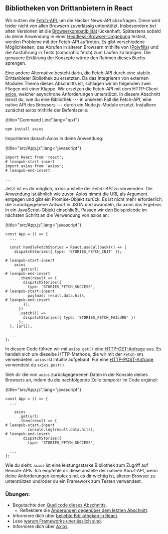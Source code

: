 ## Bibliotheken von Drittanbietern in React

Wir nutzen die [Fetch-API](https://developer.mozilla.org/de/docs/Web/API/Fetch_API), um die Hacker News-API abzufragen. Diese wird leider nicht von allen Browsern zuverlässig unterstützt. Insbesondere bei alten Versionen ist die [Browserkompatibilität](https://developer.mozilla.org/de/docs/Web/API/Fetch_API#Browserkompatibilit%C3%A4t) lückenhaft. Spätestens sobald du deine Anwendung in einer [Headless-Browser-Umgebung](https://en.wikipedia.org/wiki/Headless_browser) testest, werden Probleme mit der Fetch-API auftreten. Es gibt verschiedene Möglichkeiten, das Abrufen in älteren Browsern mithilfe von ([Polyfills](https://de.wikipedia.org/wiki/Polyfill)) und die Ausführung in Tests (somorphic fetch) zum Laufen zu bringen. Die genauere Erklärung der Konzepte würde den Rahmen dieses Buchs sprengen.

Eine andere Alternative besteht darin, die Fetch-API durch eine stabile Drittanbieter Bibliothek zu ersetzten. Da das Integrieren von externen Modulen Thema dieses Abschnitts ist, schlagen wir im folgenden zwei Fliegen mit einer Klappe. Wir ersetzen die Fetch-API mit dem HTTP-Client [axios](https://github.com/axios/axios), welcher asynchrone Anforderungen unterstützt. In diesem Abschnitt lernst du, wie du eine Bibliothek --- in unserem Fall die Fetch-API, eine native API des Browsers --- durch ein Node.js-Module ersetzt. Installiere zunächst axios mithilfe der Befehlszeile:

{title="Command Line",lang="text"}
~~~~~~~
npm install axios
~~~~~~~

Importieren danach Axios in deine Anwendung:

{title="src/App.js",lang="javascript"}
~~~~~~~
import React from 'react';
# leanpub-start-insert
import axios from 'axios';
# leanpub-end-insert

...
~~~~~~~

Jetzt ist es dir möglich, *axios* anstelle der *Fetch-API* zu verwenden. Die Anwendung ist ähnlich wie zuvor. Axios nimmt die URL als Argument entgegen und gibt ein Promise-Objekt zurück. Es ist nicht mehr erforderlich, die zurückgegebene Antwort in JSON umzuwandeln, da axios das Ergebnis in ein JavaScript-Objekt einschließt. Passen wir den Beispielcode im nächsten Schritt an die Verwendung von axios an:

{title="src/App.js",lang="javascript"}
~~~~~~~
const App = () => {
  ...

  const handleFetchStories = React.useCallback(() => {
    dispatchStories({ type: 'STORIES_FETCH_INIT' });

# leanpub-start-insert
    axios
      .get(url)
# leanpub-end-insert
      .then(result => {
        dispatchStories({
          type: 'STORIES_FETCH_SUCCESS',
# leanpub-start-insert
          payload: result.data.hits,
# leanpub-end-insert
        });
      })
      .catch(() =>
        dispatchStories({ type: 'STORIES_FETCH_FAILURE' })
      );
  }, [url]);

  ...
};
~~~~~~~

In diesem Code führen wir mit `axios.get()` eine [HTTP-GET-Anfrage](https://developer.mozilla.org/de/docs/Web/HTTP/Methods/GET) aus. Es handelt sich um dieselbe HTTP-Methode, die wir mit der `Fetch-API` verwendeten. `axios` ist intuitiv aufgebaut: Für eine [HTTP-POST-Anfrage](https://developer.mozilla.org/de/docs/Web/HTTP/Methods/POST) verwendest du `axios.post()`.

Sieh dir die von `axios` zurückgegebenen Daten in der Konsole deines Browsers an, indem du die nachfolgende Zeile temporär im Code ergänzt:

{title="src/App.js",lang="javascript"}
~~~~~~~
const App = () => {
  ...

    axios
      .get(url)
      .then(result => {
# leanpub-start-insert
          console.log(result.data.hits);
# leanpub-end-insert
        dispatchStories({
          type: 'STORIES_FETCH_SUCCESS',

  ...
};
~~~~~~~

Wie du sieht: `axios` ist eine leistungsstarke Bibliothek zum Zugriff auf Remote-APIs. Ich empfehle dir diese anstelle der nativen Abruf-API, wenn deine Anforderungen komplex sind, es dir wichtig ist, älteren Browser zu unterstützen und/oder du ein Framework zum Testen verwendest.

### Übungen:

* Begutachte den [Quellcode dieses Abschnitts](https://codesandbox.io/s/github/the-road-to-learn-react/hacker-stories/tree/hs/Third-Party-Libraries-in-React).
  * Reflektiere die [Änderungen gegenüber dem letzten Abschnitt](https://github.com/the-road-to-learn-react/hacker-stories/compare/hs/Explicit-Data-Fetching-with-React...hs/Third-Party-Libraries-in-React?expand=1).
* Informiere dich über [beliebte Bibliotheken in React](https://www.robinwieruch.de/react-libraries).
* Lese [warum Frameworks unerlässlich sind](https://www.robinwieruch.de/why-frameworks-matter).
* Informiere dich über [Axios](https://github.com/axios/axios).
